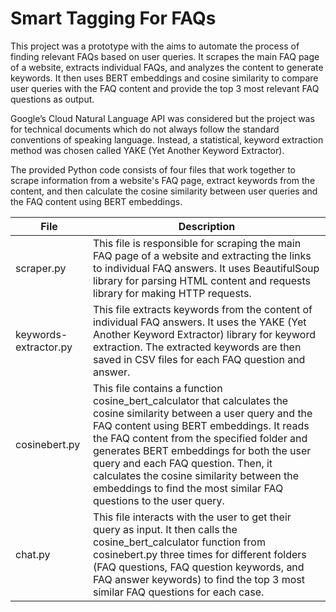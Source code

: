 # Smart Tagging For FAQs

This project was a prototype with the aims to automate the process of finding relevant FAQs based on user queries. It scrapes the main FAQ page of a website, extracts individual FAQs, and analyzes the content to generate keywords. It then uses BERT embeddings and cosine similarity to compare user queries with the FAQ content and provide the top 3 most relevant FAQ questions as output.

Google’s Cloud Natural Language API was considered but the project was for technical documents which do not always follow the standard conventions of speaking language. Instead, a statistical, keyword extraction method was chosen called YAKE (Yet Another Keyword Extractor).

The provided Python code consists of four files that work together to scrape information from a website's FAQ page, extract keywords from the content, and then calculate the cosine similarity between user queries and the FAQ content using BERT embeddings. 

| File | Description |
| --- | --- |
| scraper.py | This file is responsible for scraping the main FAQ page of a website and extracting the links to individual FAQ answers. It uses BeautifulSoup library for parsing HTML content and requests library for making HTTP requests. |
| keywords-extractor.py | This file extracts keywords from the content of individual FAQ answers. It uses the YAKE (Yet Another Keyword Extractor) library for keyword extraction. The extracted keywords are then saved in CSV files for each FAQ question and answer. |
| cosinebert.py | This file contains a function cosine_bert_calculator that calculates the cosine similarity between a user query and the FAQ content using BERT embeddings. It reads the FAQ content from the specified folder and generates BERT embeddings for both the user query and each FAQ question. Then, it calculates the cosine similarity between the embeddings to find the most similar FAQ questions to the user query.|
| chat.py | This file interacts with the user to get their query as input. It then calls the cosine_bert_calculator function from cosinebert.py three times for different folders (FAQ questions, FAQ question keywords, and FAQ answer keywords) to find the top 3 most similar FAQ questions for each case.|
